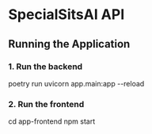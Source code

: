 # SpecialSitsAI API

## Running the Application

### 1. Run the backend

poetry run uvicorn app.main:app --reload

### 2. Run the frontend
cd app-frontend
npm start